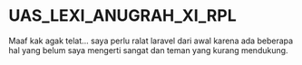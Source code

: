 # UAS_LEXI_ANUGRAH_XI_RPL
Maaf kak agak telat... saya perlu ralat laravel dari awal karena ada beberapa hal yang belum saya mengerti sangat dan teman yang kurang mendukung.
